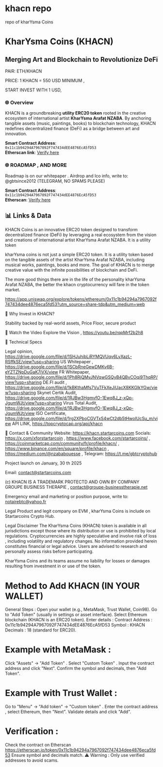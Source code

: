 # khacn repo
repo of kharYsma Coins

# KharYsma Coins (KHACN)  
## Merging Art and Blockchain to Revolutionize DeFi  

PAIR: ETH/KHACN

PRICE: 1 KHACN = 550 USD MINIMUM ,

START INVEST WITH 1 USD,

### 🌐 **Overview**  
KHACN is a groundbreaking **utility ERC20 token** rooted in the creative ecosystem of international artist **KharYsma Arafat NZABA**. By anchoring tangible assets (music, paintings, books) to blockchain technology, KHACN redefines decentralized finance (DeFi) as a bridge between art and innovation.  

**Smart Contract Address**:  
`0x11c1b94294A7967092F747434dEE4876EcA5fD53`  
**Etherscan link**: [Verify here](https://etherscan.io/token/0x11c1b94294a7967092f747434dee4876eca5fd53)  

### 🌐 **ROADMAP , AND MORE**  
Roadmap is on our whitepaper .
Airdrop and Ico info, write to: @gbtsince2012 (TELEGRAM, NO SPAMS PLEASE)

**Smart Contract Address**:  
`0x11c1b94294A7967092F747434dEE4876EcA5fD53`  
**Etherscan**: [Verify here](https://etherscan.io/token/0x11c1b94294a7967092f747434dee4876eca5fd53)  

## 📊 **Links & Data**  

KHACN Coins is an innovative ERC20 token designed to transform decentralized finance (DeFi) by leveraging a real ecosystem from the vision and creations of international artist KharYsma Arafat NZABA. It is a utility token

kharYsma coins is not just a simple ERC20 token. It is a utility token based on the tangible assets of the artist KharYsma Arafat NZABA, including musical works, paintings, books and more. The goal of KHACN is to merge creative value with the infinite possibilities of blockchain and DeFi.

The more good things there are in the life of the personality kharYsma Arafat NZABA, the better the khacn cryptocurrency will fare in the token market.

https://app.uniswap.org/explore/tokens/ethereum/0x11c1b94294a7967092f747434dee4876eca5fd53?utm_source=share-tdp&utm_medium=web

🚀 Why Invest in KHACN?

Stability backed by real-world assets,
Price Floor, secure product

🎥 Watch the Video
Explore the Vision , https://youtu.be/rqpMrf2b2h8

📝 Technical Specs

Legal opinion, https://drive.google.com/file/d/1SHJuhibLiRYMQVUqv6LyXazL-RSffkSE/view?usp=sharing
US Whitepaper , https://drive.google.com/file/d/1SCbRneGewDMKv6B-eYZTZNpDuGaK7iVX/view
FR Whitepaper, https://drive.google.com/file/d/1Ph8RjQMvJNVqwGSQyB4QBvCOqi9ThqRP/view?usp=sharing
DE.FI audit , https://drive.google.com/file/d/1kBKthaMfs7VuTFkXeJiUacX8KKGlkYGw/view?usp=sharing
Skynet Certik Audit, https://drive.google.com/file/d/1RJBw3HgmvfO-1Ewq8J_z-xQp-JgumWJt/view?usp=sharing
Virus Total Audit, https://drive.google.com/file/d/1RJBw3HgmvfO-1Ewq8J_z-xQp-JgumWJt/view
ISO Certificate, https://drive.google.com/file/d/1rg2XPboCGVTxS4wCt2db5tHwoIUcSu_m/view
API LINK, https://topcryptocap.org/api/khacn


📧 Contact & Community
Website: https://khacn.startarcoins.com
Socials: https://x.com/xforstartarcoin , https://www.facebook.com/startarcoins/ ,  https://coinmarketcap.com/community/fr/profile/khacn/ , https://www.binance.com/en/square/profile/khacn ,
https://medium.com/@nzababouesse , 
Telegram: https://t.me/gbtcryptohub

Project launch on January, 30 th 2025

Email: contact@startarcoins.com

(c) KHACN IS A TRADEMARK PROTECTD AND OWN BY COMPANY GROUPE BUSINESS THERAPIE , contact@groupe-businesstherapie.net

Emergency email and marketing or position purpose, write to: notairebtc@yahoo.fr

Legal Product and legit company on EVM , kharYsma Coins is include on Startarcoins Crypto Hub.

Legal Disclaimer 
The KharYsma Coins (KHACN) token is available in all jurisdictions except those where its distribution or use is prohibited by local regulations. Cryptocurrencies are highly speculative and involve risk of loss , including volatility and regulatory changes. No information provided herein constitutes financial or legal advice. Users are advised to research and personally assess risks before participating.

KharYsma Coins and its teams assume no liability for losses or damages resulting from investment in or use of the token.

# Method to Add KHACN (IN YOUR WALLET)
General Steps :
Open your wallet (e.g., MetaMask, Trust Wallet, Coin98).
Go to "Add Token" (usually in settings or asset interface).
Select Ethereum blockchain (KHACN is an ERC20 token).
Enter details :
Contract Address : 0x11c1b94294A7967092F747434dEE4876EcA5fD53
Symbol : KHACN
Decimals : 18 (standard for ERC20).

# Example with MetaMask :
Click "Assets" → "Add Token" .
Select "Custom Token" .
Input the contract address and click "Next".
Confirm the symbol and decimals, then "Add Token".

# Example with Trust Wallet :
Go to "Menu" → "Add token" → "Custom token" .
Enter the contract address , select Ethereum, then "Next".
Validate details and click "Add".

# Verification :
Check the contract on Etherscan https://etherscan.io/token/0x11c1b94294a7967092f747434dee4876eca5fd53
Ensure symbol and decimals match.
⚠️ Warning : Only use verified addresses to avoid scams.
